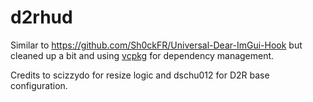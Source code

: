 # d2rhud

Similar to https://github.com/Sh0ckFR/Universal-Dear-ImGui-Hook but cleaned up a bit and using [vcpkg](https://github.com/microsoft/vcpkg#quick-start-windows) for dependency management.

Credits to scizzydo for resize logic and dschu012 for D2R base configuration.
